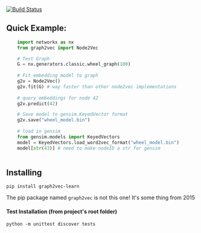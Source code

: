 [![Build Status](https://travis-ci.com/VHRanger/graph2vec.svg?branch=master)](https://travis-ci.com/VHRanger/graph2vec)

## Quick Example:
```python
    import networkx as nx
    from graph2vec import Node2Vec

    # Test Graph
    G = nx.generators.classic.wheel_graph(100)
 
    # Fit embedding model to graph
    g2v = Node2Vec()
    g2v.fit(G) # way faster than other node2vec implementations
 
    # query embeddings for node 42
    g2v.predict(42)

    # Save model to gensim.KeyedVector format
    g2v.save("wheel_model.bin")
    
    # load in gensim
    from gensim.models import KeyedVectors
    model = KeyedVectors.load_word2vec_format("wheel_model.bin")
    model[str(43)] # need to make nodeID a str for gensim
    
```
## Installing

`pip install graph2vec-learn`

The pip package named `graph2vec` is not this one! It's some thing from 2015

#### Test Installation (from project's root folder)

    python -m unittest discover tests
